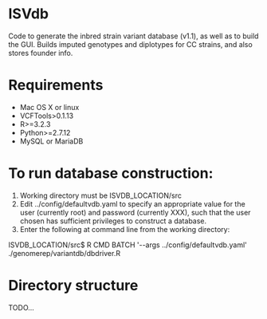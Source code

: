 # ISVdb
Code to generate the inbred strain variant database (v1.1), as well as to build the GUI. 
Builds imputed genotypes and diplotypes for CC strains, and also stores founder info.

# Requirements
* Mac OS X or linux
* VCFTools>0.1.13
* R>=3.2.3
* Python>=2.7.12
* MySQL or MariaDB

# To run database construction:
1. Working directory must be ISVDB_LOCATION/src
2. Edit ../config/defaultvdb.yaml to specify an appropriate value for the user (currently root) and password (currently XXX), 
such that the user chosen has sufficient privileges to construct a database.
3. Enter the following at command line from the working directory:

ISVDB_LOCATION/src$ R CMD BATCH '--args ../config/defaultvdb.yaml' ./genomerep/variantdb/dbdriver.R

# Directory structure
TODO...


